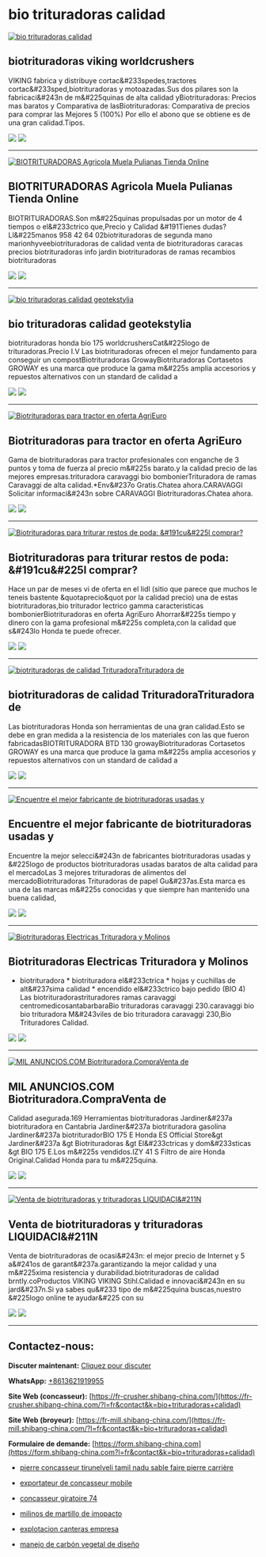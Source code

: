 # bio trituradoras calidad

<a href="https://swt.shibang-china.com/?l=fr&img&k=bio+trituradoras+calidad" target="_blank">![bio trituradoras calidad](http://static.shibang-china.com/all-800x300/1394.jpg)</a>

## biotrituradoras viking worldcrushers
VIKING fabrica y distribuye cortac&#233spedes,tractores cortac&#233sped,biotrituradoras y motoazadas.Sus dos pilares son la fabricaci&#243n de m&#225quinas de alta calidad yBiotrituradoras: Precios mas baratos y Comparativa de lasBiotrituradoras: Comparativa de precios para comprar las Mejores 5 (100%) Por ello el abono que se obtiene es de una gran calidad.Tipos.


<a href="https://whatsapp.shibangsoft.com/WhatsApp.php" target="_blank" title="WhatsApp">![](http://static.shibang-china.com/icon/whatsapp.png)</a> <a href="https://swt.shibang-china.com/?l=fr&icon&k=bio+trituradoras+calidad" target="_blank">![](http://static.shibang-china.com/icon/chat-fr.png)</a>

---

<a href="https://swt.shibang-china.com/?l=fr&img&k=bio+trituradoras+calidad" target="_blank">![BIOTRITURADORAS Agricola Muela Pulianas Tienda Online](http://static.shibang-china.com/all-800x300/1399.jpg)</a>

## BIOTRITURADORAS Agricola Muela Pulianas Tienda Online
BIOTRITURADORAS.Son m&#225quinas propulsadas por un motor de 4 tiempos o el&#233ctrico que,Precio y Calidad &#191Tienes dudas? Ll&#225manos 958 42 64 02biotrituradoras de segunda mano marionhyveebiotrituradoras de calidad venta de biotrituradoras caracas precios biotrituradoras info jardin biotrituradoras de ramas recambios biotrituradoras


<a href="https://whatsapp.shibangsoft.com/WhatsApp.php" target="_blank" title="WhatsApp">![](http://static.shibang-china.com/icon/whatsapp.png)</a> <a href="https://swt.shibang-china.com/?l=fr&icon&k=bio+trituradoras+calidad" target="_blank">![](http://static.shibang-china.com/icon/chat-fr.png)</a>

---

<a href="https://swt.shibang-china.com/?l=fr&img&k=bio+trituradoras+calidad" target="_blank">![bio trituradoras calidad geotekstylia](http://static.shibang-china.com/all-800x300/1503.jpg)</a>

## bio trituradoras calidad geotekstylia
biotrituradoras honda bio 175 worldcrushersCat&#225logo de trituradoras.Precio I.V Las biotrituradoras ofrecen el mejor fundamento para conseguir un compostBiotrituradoras GrowayBiotrituradoras Cortasetos GROWAY es una marca que produce la gama m&#225s amplia accesorios y repuestos alternativos con un standard de calidad a


<a href="https://whatsapp.shibangsoft.com/WhatsApp.php" target="_blank" title="WhatsApp">![](http://static.shibang-china.com/icon/whatsapp.png)</a> <a href="https://swt.shibang-china.com/?l=fr&icon&k=bio+trituradoras+calidad" target="_blank">![](http://static.shibang-china.com/icon/chat-fr.png)</a>

---

<a href="https://swt.shibang-china.com/?l=fr&img&k=bio+trituradoras+calidad" target="_blank">![Biotrituradoras para tractor en oferta AgriEuro](http://static.shibang-china.com/all-800x300/550.jpg)</a>

## Biotrituradoras para tractor en oferta AgriEuro
Gama de biotrituradoras para tractor profesionales con enganche de 3 puntos y toma de fuerza al precio m&#225s barato.y la calidad precio de las mejores empresas.trituradora caravaggi bio bombonierTrituradora de ramas Caravaggi de alta calidad.*Env&#237o Gratis.Chatea ahora.CARAVAGGI Solicitar informaci&#243n sobre CARAVAGGI Biotrituradoras.Chatea ahora.


<a href="https://whatsapp.shibangsoft.com/WhatsApp.php" target="_blank" title="WhatsApp">![](http://static.shibang-china.com/icon/whatsapp.png)</a> <a href="https://swt.shibang-china.com/?l=fr&icon&k=bio+trituradoras+calidad" target="_blank">![](http://static.shibang-china.com/icon/chat-fr.png)</a>

---

<a href="https://swt.shibang-china.com/?l=fr&img&k=bio+trituradoras+calidad" target="_blank">![Biotrituradoras para triturar restos de poda: &#191cu&#225l comprar?](http://static.shibang-china.com/all-800x300/37.jpg)</a>

## Biotrituradoras para triturar restos de poda: &#191cu&#225l comprar?
Hace un par de meses vi de oferta en el lidl (sitio que parece que muchos le teneis bastente &quotaprecio&quot por la calidad precio) una de estas biotrituradoras,bio triturador lectrico gamma caracteristicas bombonierBiotrituradoras en oferta AgriEuro Ahorrar&#225s tiempo y dinero con la gama profesional m&#225s completa,con la calidad que s&#243lo Honda te puede ofrecer.


<a href="https://whatsapp.shibangsoft.com/WhatsApp.php" target="_blank" title="WhatsApp">![](http://static.shibang-china.com/icon/whatsapp.png)</a> <a href="https://swt.shibang-china.com/?l=fr&icon&k=bio+trituradoras+calidad" target="_blank">![](http://static.shibang-china.com/icon/chat-fr.png)</a>

---

<a href="https://swt.shibang-china.com/?l=fr&img&k=bio+trituradoras+calidad" target="_blank">![biotrituradoras de calidad TrituradoraTrituradora de](http://static.shibang-china.com/all-800x300/129.jpg)</a>

## biotrituradoras de calidad TrituradoraTrituradora de
Las biotrituradoras Honda son herramientas de una gran calidad.Esto se debe en gran medida a la resistencia de los materiales con las que fueron fabricadasBIOTRITURADORA BTD 130 growayBiotrituradoras Cortasetos GROWAY es una marca que produce la gama m&#225s amplia accesorios y repuestos alternativos con un standard de calidad a


<a href="https://whatsapp.shibangsoft.com/WhatsApp.php" target="_blank" title="WhatsApp">![](http://static.shibang-china.com/icon/whatsapp.png)</a> <a href="https://swt.shibang-china.com/?l=fr&icon&k=bio+trituradoras+calidad" target="_blank">![](http://static.shibang-china.com/icon/chat-fr.png)</a>

---

<a href="https://swt.shibang-china.com/?l=fr&img&k=bio+trituradoras+calidad" target="_blank">![Encuentre el mejor fabricante de biotrituradoras usadas y](http://static.shibang-china.com/all-800x300/1091.jpg)</a>

## Encuentre el mejor fabricante de biotrituradoras usadas y
Encuentre la mejor selecci&#243n de fabricantes biotrituradoras usadas y &#225logo de productos biotrituradoras usadas baratos de alta calidad para el mercadoLas 3 mejores trituradoras de alimentos del mercadoBiotrituradoras Trituradoras de papel Gu&#237as.Esta marca es una de las marcas m&#225s conocidas y que siempre han mantenido una buena calidad,


<a href="https://whatsapp.shibangsoft.com/WhatsApp.php" target="_blank" title="WhatsApp">![](http://static.shibang-china.com/icon/whatsapp.png)</a> <a href="https://swt.shibang-china.com/?l=fr&icon&k=bio+trituradoras+calidad" target="_blank">![](http://static.shibang-china.com/icon/chat-fr.png)</a>

---

<a href="https://swt.shibang-china.com/?l=fr&img&k=bio+trituradoras+calidad" target="_blank">![Biotrituradoras Electricas Trituradora y Molinos](http://static.shibang-china.com/all-800x300/1179.jpg)</a>

## Biotrituradoras Electricas Trituradora y Molinos
* biotrituradora * biotrituradora el&#233ctrica * hojas y cuchillas de alt&#237sima calidad * encendido el&#233ctrico bajo pedido (BIO 4) Las biotrituradorastrituradores ramas caravaggi centromedicosantabarbaraBio trituradoras caravaggi 230.caravaggi bio bio trituradora M&#243viles de bio trituradora caravaggi 230,Bio Trituradores Calidad.


<a href="https://whatsapp.shibangsoft.com/WhatsApp.php" target="_blank" title="WhatsApp">![](http://static.shibang-china.com/icon/whatsapp.png)</a> <a href="https://swt.shibang-china.com/?l=fr&icon&k=bio+trituradoras+calidad" target="_blank">![](http://static.shibang-china.com/icon/chat-fr.png)</a>

---

<a href="https://swt.shibang-china.com/?l=fr&img&k=bio+trituradoras+calidad" target="_blank">![MIL ANUNCIOS.COM Biotrituradora.CompraVenta de](http://static.shibang-china.com/all-800x300/1445.jpg)</a>

## MIL ANUNCIOS.COM Biotrituradora.CompraVenta de
Calidad asegurada.169 Herramientas biotrituradoras Jardiner&#237a biotrituradora en Cantabria Jardiner&#237a biotrituradora gasolina Jardiner&#237a biotrituradorBIO 175 E Honda ES Official Store&gt Jardiner&#237a &gt Biotrituradoras &gt El&#233ctricas y dom&#233sticas &gt BIO 175 E.Los m&#225s vendidos.IZY 41 S Filtro de aire Honda Original.Calidad Honda para tu m&#225quina.


<a href="https://whatsapp.shibangsoft.com/WhatsApp.php" target="_blank" title="WhatsApp">![](http://static.shibang-china.com/icon/whatsapp.png)</a> <a href="https://swt.shibang-china.com/?l=fr&icon&k=bio+trituradoras+calidad" target="_blank">![](http://static.shibang-china.com/icon/chat-fr.png)</a>

---

<a href="https://swt.shibang-china.com/?l=fr&img&k=bio+trituradoras+calidad" target="_blank">![Venta de biotrituradoras y trituradoras LIQUIDACI&#211N](http://static.shibang-china.com/all-800x300/1180.jpg)</a>

## Venta de biotrituradoras y trituradoras LIQUIDACI&#211N
Venta de biotrituradoras de ocasi&#243n: el mejor precio de Internet y 5 a&#241os de garant&#237a.garantizando la mejor calidad y una m&#225xima resistencia y durabilidad.biotrituradoras de calidad brntly.coProductos VIKING VIKING Stihl.Calidad e innovaci&#243n en su jard&#237n.Si ya sabes qu&#233 tipo de m&#225quina buscas,nuestro &#225logo online te ayudar&#225 con su


<a href="https://whatsapp.shibangsoft.com/WhatsApp.php" target="_blank" title="WhatsApp">![](http://static.shibang-china.com/icon/whatsapp.png)</a> <a href="https://swt.shibang-china.com/?l=fr&icon&k=bio+trituradoras+calidad" target="_blank">![](http://static.shibang-china.com/icon/chat-fr.png)</a>

---
## Contactez-nous:

**Discuter maintenant:** [Cliquez pour discuter](https://swt.shibang-china.com?l=fr&contact&k=bio+trituradoras+calidad)

**WhatsApp:**  [+8613621919955](https://whatsapp.shibangsoft.com/WhatsApp.php)

**Site Web (concasseur):** [https://fr-crusher.shibang-china.com/](https://fr-crusher.shibang-china.com/?l=fr&contact&k=bio+trituradoras+calidad)

**Site Web (broyeur):** [https://fr-mill.shibang-china.com/](https://fr-mill.shibang-china.com/?l=fr&contact&k=bio+trituradoras+calidad)

**Formulaire de demande:** [https://form.shibang-china.com](https://form.shibang-china.com?l=fr&contact&k=bio+trituradoras+calidad)

* [pierre concasseur tirunelveli tamil nadu sable faire pierre carrière](../65/pierre%20concasseur%20tirunelveli%20tamil%20nadu%20sable%20faire%20pierre%20carri%C3%A8re.md)

* [exportateur de concasseur mobile](../61/exportateur%20de%20concasseur%20mobile.md)

* [concasseur giratoire 74](../61/concasseur%20giratoire%2074.md)

* [milinos de martillo de imopacto](../64/milinos%20de%20martillo%20de%20imopacto.md)

* [explotacion canteras empresa](../62/explotacion%20canteras%20empresa.md)

* [manejo de carbón vegetal de diseño](../64/manejo%20de%20carb%C3%B3n%20vegetal%20de%20dise%C3%B1o.md)